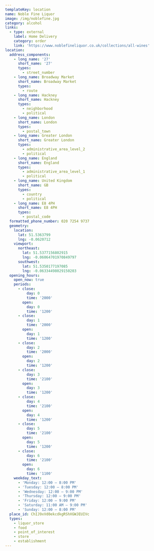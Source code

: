 ```yaml
---
templateKey: location
name: Noble Fine Liquor
image: /img/noblefine.jpg
category: alcohol
links:
  - type: external
    label: Home Delivery
    category: order
    link: 'https://www.noblefineliquor.co.uk/collections/all-wines'
location:
  address_components:
    - long_name: '27'
      short_name: '27'
      types:
        - street_number
    - long_name: Broadway Market
      short_name: Broadway Market
      types:
        - route
    - long_name: Hackney
      short_name: Hackney
      types:
        - neighborhood
        - political
    - long_name: London
      short_name: London
      types:
        - postal_town
    - long_name: Greater London
      short_name: Greater London
      types:
        - administrative_area_level_2
        - political
    - long_name: England
      short_name: England
      types:
        - administrative_area_level_1
        - political
    - long_name: United Kingdom
      short_name: GB
      types:
        - country
        - political
    - long_name: E8 4PH
      short_name: E8 4PH
      types:
        - postal_code
  formatted_phone_number: 020 7254 9737
  geometry:
    location:
      lat: 51.5363799
      lng: -0.0620712
    viewport:
      northeast:
        lat: 51.5377156802915
        lng: -0.06064701970849797
      southwest:
        lat: 51.5350177197085
        lng: -0.06334498029150203
  opening_hours:
    open_now: true
    periods:
      - close:
          day: 0
          time: '2000'
        open:
          day: 0
          time: '1200'
      - close:
          day: 1
          time: '2000'
        open:
          day: 1
          time: '1200'
      - close:
          day: 2
          time: '2000'
        open:
          day: 2
          time: '1200'
      - close:
          day: 3
          time: '2100'
        open:
          day: 3
          time: '1200'
      - close:
          day: 4
          time: '2100'
        open:
          day: 4
          time: '1200'
      - close:
          day: 5
          time: '2100'
        open:
          day: 5
          time: '1200'
      - close:
          day: 6
          time: '2100'
        open:
          day: 6
          time: '1100'
    weekday_text:
      - 'Monday: 12:00 – 8:00 PM'
      - 'Tuesday: 12:00 – 8:00 PM'
      - 'Wednesday: 12:00 – 9:00 PM'
      - 'Thursday: 12:00 – 9:00 PM'
      - 'Friday: 12:00 – 9:00 PM'
      - 'Saturday: 11:00 AM – 9:00 PM'
      - 'Sunday: 12:00 – 8:00 PM'
  place_id: ChIJ9xVd0ekcdkgRShXGWJEUIVc
  types:
    - liquor_store
    - food
    - point_of_interest
    - store
    - establishment
---
```

